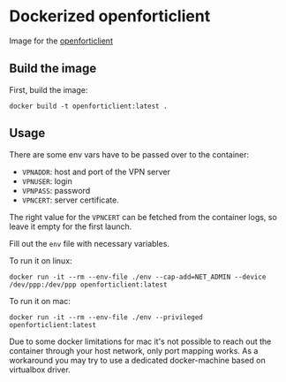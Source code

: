 # Dockerized openforticlient

Image for the [openforticlient](https://github.com/adrienverge/openfortivpn.git)

## Build the image

First, build the image:
```
docker build -t openforticlient:latest .
```

## Usage

There are some env vars have to be passed over to the container:
- `VPNADDR`: host and port of the VPN server
- `VPNUSER`: login
- `VPNPASS`: password
- `VPNCERT`: server certificate. 

The right value for the `VPNCERT` can be fetched from the container logs, so leave it empty for the first launch.

Fill out the `env` file with necessary variables.

To run it on linux:
```
docker run -it --rm --env-file ./env --cap-add=NET_ADMIN --device /dev/ppp:/dev/ppp openforticlient:latest

```

To run it on mac:
```
docker run -it --rm --env-file ./env --privileged openforticlient:latest
```

Due to some docker limitations for mac it's not possible to reach out the container through your host network, only port mapping works. As a workaround you may try to use a dedicated docker-machine based on virtualbox driver.
